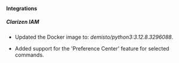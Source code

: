 
#### Integrations

##### Clarizen IAM
- Updated the Docker image to: *demisto/python3:3.12.8.3296088*.

- Added support for the 'Preference Center' feature for selected commands.
